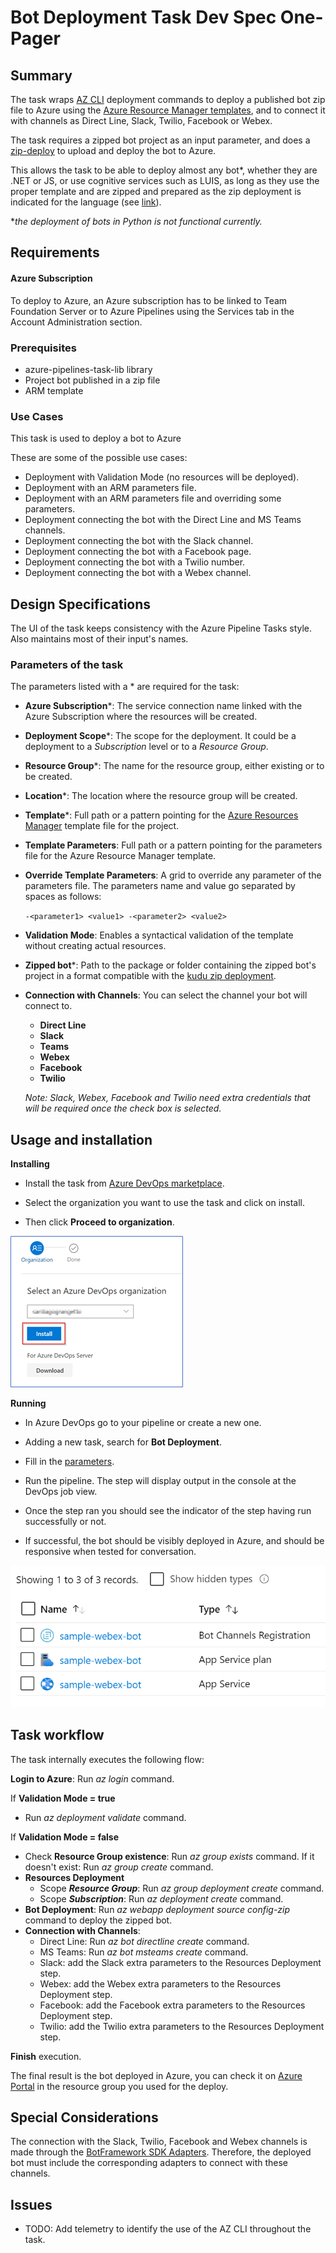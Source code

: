 # Bot Deployment Task Dev Spec One-Pager

## Summary

The task wraps [AZ CLI](https://docs.microsoft.com/en-us/cli/azure/?view=azure-cli-latest) deployment commands to deploy a published bot zip file to Azure using the [Azure Resource Manager templates](https://azure.microsoft.com/en-in/documentation/articles/resource-group-template-deploy/), and to connect it with channels as Direct Line, Slack, Twilio, Facebook or Webex.

The task requires a zipped bot project as an input parameter, and does a [zip-deploy](https://github.com/projectkudu/kudu/wiki/Deploying-from-a-zip-file-or-url) to upload and deploy the bot to Azure.

This allows the task to be able to deploy almost any bot*, whether they are .NET or JS, or use cognitive services such as LUIS, as long as they use the proper template and are zipped and prepared as the zip deployment is indicated for the language (see [link](https://docs.microsoft.com/en-us/azure/bot-service/bot-builder-deploy-az-cli?view=azure-bot-service-4.0&tabs=csharp#5-prepare-your-code-for-deployment)).

**the deployment of bots in Python is not functional currently.*

## Requirements

#### Azure Subscription

To deploy to Azure, an Azure subscription has to be linked to Team Foundation Server or to Azure Pipelines using the Services tab in the Account Administration section.

### Prerequisites

- azure-pipelines-task-lib library
- Project bot published in a zip file
- ARM template

### Use Cases

This task is used to deploy a bot to Azure

These are some of the possible use cases:

- Deployment with Validation Mode (no resources will be deployed).
- Deployment with an ARM parameters file.
- Deployment with an ARM parameters file and overriding some parameters.
- Deployment connecting the bot with the Direct Line and MS Teams channels.
- Deployment connecting the bot with the Slack channel.
- Deployment connecting the bot with a Facebook page.
- Deployment connecting the bot with a Twilio number.
- Deployment connecting the bot with a Webex channel.

## Design Specifications

The UI of the task keeps consistency with the Azure Pipeline Tasks style. Also maintains most of their input's names.

### Parameters of the task

The parameters listed with a * are required for the task:

- **Azure Subscription***: The service connection name linked with the Azure Subscription where the resources will be created.

- **Deployment Scope***: The scope for the deployment. It could be a deployment to a *Subscription* level or to a *Resource Group*.

- **Resource Group***: The name for the resource group, either existing or to be created.

- **Location***: The location where the resource group will be created.

- **Template***: Full path or a pattern pointing for the [Azure Resources Manager](https://docs.microsoft.com/en-us/azure/azure-resource-manager/templates/) template file for the project.

- **Template Parameters**: Full path or a pattern pointing for the parameters file for the Azure Resource Manager template.

- **Override Template Parameters**: A grid to override any parameter of the parameters file. The parameters name and value go separated by spaces as follows:

  `-<parameter1> <value1> -<parameter2> <value2> `

- **Validation Mode**: Enables a syntactical validation of the template without creating actual resources.

- **Zipped bot***: Path to the package or folder containing the zipped bot's project in a format compatible with the [kudu zip deployment](https://docs.microsoft.com/en-us/azure/bot-service/bot-builder-deploy-az-cli?view=azure-bot-service-4.0&tabs=csharp#5-prepare-your-code-for-deployment).

- **Connection with Channels**: You can select the channel your bot will connect to.

  - **Direct Line**
  - **Slack**
  - **Teams**
  - **Webex**
  - **Facebook**
  - **Twilio**

  *Note: Slack, Webex, Facebook and Twilio need extra credentials that will be required once the check box is selected.*

## Usage and installation

**Installing**

- Install the task from [Azure DevOps marketplace](https://marketplace.visualstudio.com/items?itemName=Southworks-Pipelines-Test.bot-deployment).

- Select the organization you want to use the task and click on install. 

- Then click **Proceed to organization**.

  

![image-20200212170211974](./media/image-20200212170211974.png)

**Running**

- In Azure DevOps go to your pipeline or create a new one.
- Adding a new task, search for **Bot Deployment**.

- Fill in the [parameters](#parameters-of-the-task).
- Run the pipeline. The step will display output in the console at the DevOps job view.
- Once the step ran you should see the indicator of the step having run successfully or not.
- If successful, the bot should be visibly deployed in Azure, and should be responsive when tested for conversation.

![image-20200212165915140](./media/image-20200212165915140.png)

## Task workflow

The task internally executes the following flow:

**Login to Azure**: Run *az login* command.

If **Validation Mode = true**

- Run *az deployment validate* command.

If **Validation Mode = false**

- Check **Resource Group existence**: Run *az group exists* command. If it doesn't exist: Run *az group create* command.
- **Resources Deployment**
  - Scope ***Resource Group***: Run *az group deployment create* command.
  - Scope ***Subscription***: Run *az deployment create* command.
- **Bot Deployment**: Run *az webapp deployment source config-zip* command to deploy the zipped bot.
- **Connection with Channels**:
  - Direct Line: Run *az bot directline create* command.
  - MS Teams: Run *az bot msteams create* command.
  - Slack: add the Slack extra parameters to the Resources Deployment step.
  - Webex: add the Webex extra parameters to the Resources Deployment step.
  - Facebook: add the Facebook extra parameters to the Resources Deployment step.
  - Twilio: add the Twilio extra parameters to the Resources Deployment step.

**Finish** execution.

The final result is the bot deployed in Azure, you can check it on [Azure Portal](https://portal.azure.com/) in the resource group you used for the deploy.

## Special Considerations

The connection with the Slack, Twilio, Facebook and Webex channels is made through the [BotFramework SDK Adapters](https://github.com/microsoft/botbuilder-dotnet/tree/master/libraries/Adapters). Therefore, the deployed bot must include the corresponding adapters to connect with these channels.

## Issues

- TODO: Add telemetry to identify the use of the AZ CLI throughout the task.